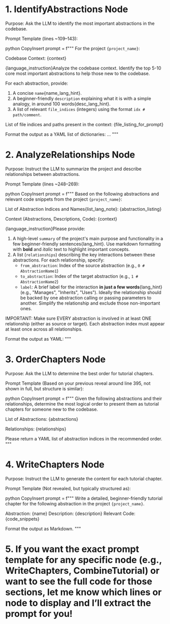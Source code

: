
# 1. IdentifyAbstractions Node
Purpose: Ask the LLM to identify the most important abstractions in the codebase.

Prompt Template (lines ~109–143):

python
CopyInsert
prompt = f"""
For the project `{project_name}`:

Codebase Context:
{context}

{language_instruction}Analyze the codebase context.
Identify the top 5-10 core most important abstractions to help those new to the codebase.

For each abstraction, provide:
1. A concise `name`{name_lang_hint}.
2. A beginner-friendly `description` explaining what it is with a simple analogy, in around 100 words{desc_lang_hint}.
3. A list of relevant `file_indices` (integers) using the format `idx # path/comment`.

List of file indices and paths present in the context:
{file_listing_for_prompt}

Format the output as a YAML list of dictionaries:
...
"""

# 2. AnalyzeRelationships Node
Purpose: Instruct the LLM to summarize the project and describe relationships between abstractions.

Prompt Template (lines ~248–269):

python
CopyInsert
prompt = f"""
Based on the following abstractions and relevant code snippets from the project `{project_name}`:

List of Abstraction Indices and Names{list_lang_note}:
{abstraction_listing}

Context (Abstractions, Descriptions, Code):
{context}

{language_instruction}Please provide:
1. A high-level `summary` of the project's main purpose and functionality in a few beginner-friendly sentences{lang_hint}. Use markdown formatting with **bold** and *italic* text to highlight important concepts.
2. A list (`relationships`) describing the key interactions between these abstractions. For each relationship, specify:
    - `from_abstraction`: Index of the source abstraction (e.g., `0 # AbstractionName1`)
    - `to_abstraction`: Index of the target abstraction (e.g., `1 # AbstractionName2`)
    - `label`: A brief label for the interaction **in just a few words**{lang_hint} (e.g., "Manages", "Inherits", "Uses").
    Ideally the relationship should be backed by one abstraction calling or passing parameters to another.
    Simplify the relationship and exclude those non-important ones.

IMPORTANT: Make sure EVERY abstraction is involved in at least ONE relationship (either as source or target). Each abstraction index must appear at least once across all relationships.

Format the output as YAML:
"""

# 3. OrderChapters Node
Purpose: Ask the LLM to determine the best order for tutorial chapters.

Prompt Template
(Based on your previous reveal around line 395, not shown in full, but structure is similar):

python
CopyInsert
prompt = f"""
Given the following abstractions and their relationships, determine the most logical order to present them as tutorial chapters for someone new to the codebase.

List of Abstractions:
{abstractions}

Relationships:
{relationships}

Please return a YAML list of abstraction indices in the recommended order.
"""

# 4. WriteChapters Node
Purpose: Instruct the LLM to generate the content for each tutorial chapter.

Prompt Template
(Not revealed, but typically structured as):

python
CopyInsert
prompt = f"""
Write a detailed, beginner-friendly tutorial chapter for the following abstraction in the project `{project_name}`.

Abstraction:
{name}
Description:
{description}
Relevant Code:
{code_snippets}

Format the output as Markdown.
"""

# 5. If you want the exact prompt template for any specific node (e.g., WriteChapters, CombineTutorial) or want to see the full code for those sections, let me know which lines or node to display and I’ll extract the prompt for you!
